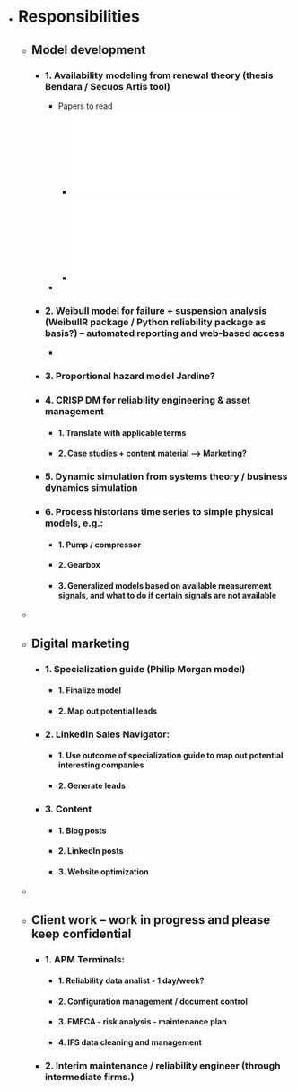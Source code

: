 - # Responsibilities
	- ## Model development
		- ### 1. Availability modeling from renewal theory (thesis Bendara / Secuos Artis tool)
			- Papers to read
				- ![A_conceptual_interpretation_of_the_renewal_theorem_with_applications_JvN.pdf](../assets/A_conceptual_interpretation_of_the_renewal_theorem_with_applications_JvN_1645798049453_0.pdf)
				- ![Bednara_thesis_2008 - Methds for approximating the availability functions.pdf](../assets/Bednara_thesis_2008_-_Methds_for_approximating_the_availability_functions_1645798062058_0.pdf)
			-
		- ### 2. Weibull model for failure + suspension analysis (WeibullR package / Python reliability package as basis?) – automated reporting and web-based access
			-
		- ### 3. Proportional hazard model Jardine?
		- ### 4. CRISP DM for reliability engineering & asset management
			- #### 1. Translate with applicable terms
			- #### 2. Case studies + content material --> Marketing?
		- ### 5. Dynamic simulation from systems theory / business dynamics simulation
		- ### 6. Process historians time series to simple physical models, e.g.:
			- #### 1. Pump / compressor
			- #### 2. Gearbox
			- #### 3. Generalized models based on available measurement signals, and what to do if certain signals are not available
	-
	- ## Digital marketing
		- ### 1. Specialization guide (Philip Morgan model)
			- #### 1. Finalize model
			- #### 2. Map out potential leads
		- ### 2. LinkedIn Sales Navigator:
			- #### 1. Use outcome of specialization guide to map out potential interesting companies
			- #### 2. Generate leads
		- ### 3. Content
			- #### 1. Blog posts
			- #### 2. LinkedIn posts
			- #### 3. Website optimization
	-
	- ## Client work – work in progress and please keep confidential
		- ### 1. APM Terminals:
			- #### 1. Reliability data analist - 1 day/week?
			- #### 2. Configuration management / document control
			- #### 3. FMECA - risk analysis - maintenance plan
			- #### 4. IFS data cleaning and management
		- ### 2. Interim maintenance / reliability engineer (through intermediate firms.)